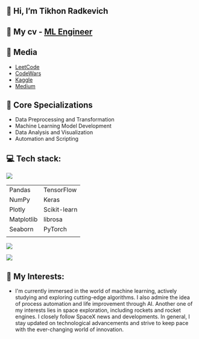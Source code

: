 ## 👋 Hi, I’m Tikhon Radkevich

## 📝 My cv - [ML Engineer](https://github.com/Tikhon-Radkevich/Tikhon-Radkevich/blob/main/ML%20Engineer%20Tikhon%20Radkevich.pdf)

## 🔗 Media
- [LeetCode](https://leetcode.com/TikhonRadk/)
- [CodeWars](https://www.codewars.com/users/TikhonRadkevich)
- [Kaggle](https://www.kaggle.com/tikhonradk)
- [Medium](https://medium.com/@tikhon.radk)

## 💼 Core Specializations
- Data Preprocessing and Transformation
- Machine Learning Model Development
- Data Analysis and Visualization
- Automation and Scripting

## 💻 Tech stack:
<p>
  <a rel="stylesheet" href="https://cdn.jsdelivr.net/gh/devicons/devicon@v2.15.1/devicon.min.css">
    <img src="https://skillicons.dev/icons?i=python,cpp" />
  </a>
</p>

|            |            |
|------------|------------|
| Pandas     | TensorFlow |
| NumPy      | Keras      |
| Plotly     | Scikit-learn |
| Matplotlib | librosa    |
| Seaborn    | PyTorch    |
|            |            |

<p>
  <a rel="stylesheet" href="https://cdn.jsdelivr.net/gh/devicons/devicon@v2.15.1/devicon.min.css">
    <img src="https://skillicons.dev/icons?i=gcp,mysql,postgres,powershell,docker" />
  </a>
</p>

<p>
  <a rel="stylesheet" href="https://cdn.jsdelivr.net/gh/devicons/devicon@v2.15.1/devicon.min.css">
    <img src="https://skillicons.dev/icons?i=linux,git" />
  </a>
</p>

## 🚀 My Interests:
 - I'm currently immersed in the world of machine learning, actively studying and exploring cutting-edge algorithms. I also admire the idea of process automation and life improvement through AI. Another one of my interests lies in space exploration, including rockets and rocket engines. I closely follow SpaceX news and developments. In general, I stay updated on technological advancements and strive to keep pace with the ever-changing world of innovation.
